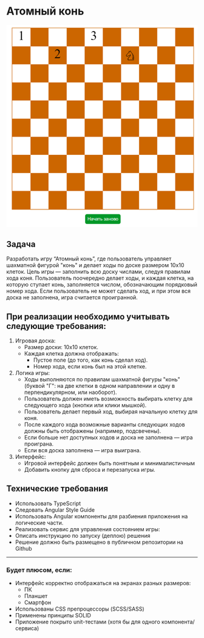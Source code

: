 # Атомный конь
![](https://raw.githubusercontent.com/notafavor/test-cases/refs/heads/main/case_3.png)
## Задача
Разработать игру “Атомный конь”, где пользователь управляет шахматной фигурой "конь" и делает ходы по доске размером 10x10 клеток. Цель игры — заполнить всю доску числами, следуя правилам хода коня. Пользователь поочередно делает ходы, и каждая клетка, на которую ступает конь, заполняется числом, обозначающим порядковый номер хода. Если пользователь не может сделать ход, и при этом вся доска не заполнена, игра считается проигранной. 

## При реализации необходимо учитывать следующие требования:
1. Игровая доска:
    - Размер доски: 10x10 клеток.
    - Каждая клетка должна отображать:
        - Пустое поле (до того, как конь сделал ход).
        - Номер хода, если конь был на этой клетке.
2. Логика игры:
    - Ходы выполняются по правилам шахматной фигуры "конь" (буквой "Г": на две клетки в одном направлении и одну в перпендикулярном, или наоборот).
    - Пользователь должен иметь возможность выбирать клетку для следующего хода (кнопки или клики мышкой).
    - Пользователь делает первый ход, выбирая начальную клетку для коня.
    - После каждого хода возможные варианты следующих ходов должны быть отображены (например, подсвечены).
    - Если больше нет доступных ходов и доска не заполнена — игра проиграна.
    - Если вся доска заполнена — игра выиграна.
3. Интерфейс:
    - Игровой интерфейс должен быть понятным и минималистичным
    - Добавить кнопку для сброса и перезапуска игры.
## Технические требования
- Использовать TypeScript
- Следовать Angular Style Guide
- Использовать Angular компоненты для разбиения приложения на логические части.
- Реализовать сервис для управления состоянием игры:
- Описать инструкцию по запуску (деплою) решения
- Решение должно быть размещено в публичном репозитории на Github
---
### Будет плюсом, если:
- Интерфейс корректно отображаться на экранах разных размеров:
    - ПК
    - Планшет
    - Смартфон
- Использованы CSS препроцессоры (SCSS/SASS)
- Применены принципы SOLID
- Приложение покрыто unit-тестами (хотя бы для одного компонента/сервиса)
